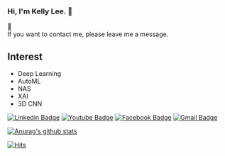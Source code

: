 ### Hi, I'm Kelly Lee. 👋 

💬<br>
If you want to contact me, please leave me a message.<br>

## Interest
- Deep Learning
- AutoML
- NAS
- XAI
- 3D CNN

[![Linkedin Badge](https://img.shields.io/badge/-LinkedIn-blue?style=flat-square&logo=Linkedin&logoColor=white&link=https://www.linkedin.com/in/kellyeunalee/)](https://www.linkedin.com/in/kellyeunalee/) 
[![Youtube Badge](https://img.shields.io/badge/Youtube-ff0000?style=flat-square&logo=youtube&link=https://www.youtube.com/channel/UCtnmH9KaAfeCAMhXW4R-uSg)](https://www.youtube.com/channel/UCtnmH9KaAfeCAMhXW4R-uSg) 
[![Facebook Badge](https://img.shields.io/badge/facebook-1877f2?style=flat-square&logo=facebook&logoColor=white&link=https://www.facebook.com/kellyeuna.lee)](https://www.facebook.com/kellyeuna.lee)
[![Gmail Badge](https://img.shields.io/badge/Gmail-d14836?style=flat-square&logo=Gmail&logoColor=white&link=mailto:kellyeunalee@gmail.com)](mailto:kellyeunalee@gmail.com) 

[![Anurag's github stats](https://github-readme-stats.vercel.app/api?username=kellyeunalee)](https://github.com/anuraghazra/github-readme-stats)

[![Hits](https://hits.seeyoufarm.com/api/count/incr/badge.svg?url=https%3A%2F%2Fgithub.com%2Fkellyeunalee&count_bg=%2379C83D&title_bg=%23555555&icon=&icon_color=%23E7E7E7&title=hits&edge_flat=false)](https://hits.seeyoufarm.com)

```

```

<!--
**kellyeunalee/kellyeunalee** is a ✨ _special_ ✨ repository because its `README.md` (this file) appears on your GitHub profile.

Here are some ideas to get you started:

- 🔭 I’m currently working on ...
- 🌱 I’m currently learning ...
- 👯 I’m looking to collaborate on ...
- 🤔 I’m looking for help with ...
- 💬 Ask me about ...
- 📫 How to reach me: ...
- 😄 Pronouns: ...
- ⚡ Fun fact: ...
-->
